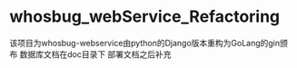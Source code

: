 # whosbug_webService_Refactoring
该项目为whosbug-webservice由python的Django版本重构为GoLang的gin颁布
数据库文档在doc目录下
部署文档之后补充
